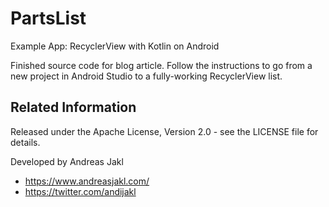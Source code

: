 # PartsList
Example App: RecyclerView with Kotlin on Android

Finished source code for blog article. Follow the instructions to go from a new project in Android Studio to a fully-working RecyclerView list.

## Related Information

Released under the Apache License, Version 2.0 - see the LICENSE file for details.

Developed by Andreas Jakl
* https://www.andreasjakl.com/
* https://twitter.com/andijakl
